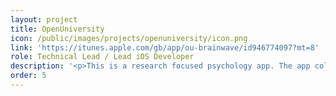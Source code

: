```yaml
---
layout: project
title: OpenUniversity
icon: /public/images/projects/openuniversity/icon.png
link: 'https://itunes.apple.com/gb/app/ou-brainwave/id946774097?mt=8'
role: Technical Lead / Lead iOS Developer
description: '<p>This is a research focused psychology app. The app collects data while the user plays the five games. Each game focused on a specific area.</p><p>The games are implemented using <b>SpriteKit</b> and the data is collected using <b>Parse SDK</b>. The challenge in this project was to design the games, to understand how the score system will work and balance them in terms of timing and difficulty.</p>'
order: 5
---
```

